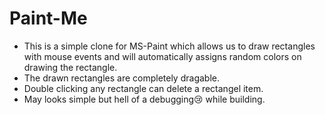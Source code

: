 ﻿# Paint-Me
- This is a simple clone for MS-Paint which allows us to draw rectangles with mouse events and will automatically assigns random colors on drawing the rectangle.
- The drawn rectangles are completely dragable.
- Double clicking any rectangle can delete a rectangel item.
- May looks simple but hell of a debugging😢 while building.
